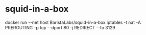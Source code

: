 squid-in-a-box
==============

docker run --net host BaristaLabs/squid-in-a-box
iptables -t nat -A PREROUTING -p tcp --dport 80 -j REDIRECT --to 3129
